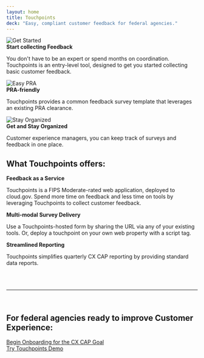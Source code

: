 ```yaml
---
layout: home
title: Touchpoints
deck: "Easy, compliant customer feedback for federal agencies."
---
```


<div class="grid-row grid-gap-lg">
  <div class="tablet:grid-col">
    <img class="org-img" src="{{ site.baseurl }}/assets/img/focus.svg" alt="Get Started">
    <br>
    <strong>
      Start collecting Feedback
    </strong>
    <p>
      You don't have to be an expert or spend months on coordination.
      Touchpoints is an entry-level tool,
      designed to get you started collecting basic customer feedback.
    </p>
  </div>
  <div class="tablet:grid-col">
    <img class="org-img" src="{{ site.baseurl }}/assets/img/done.svg" alt="Easy PRA">
    <br>
    <strong>
      PRA-friendly
    </strong>
    <p>
      Touchpoints provides a common feedback survey template
      that leverages an existing PRA clearance.
    </p>
  </div>
  <div class="tablet:grid-col">
    <img class="org-img" src="{{ site.baseurl }}/assets/img/no-documents.svg" alt="Stay Organized">
    <br>
    <strong>
      Get and Stay Organized
    </strong>
    <p>
      Customer experience managers,
      you can keep track of surveys and feedback in one place.
    </p>
  </div>
</div>
<div class="grid-row grid-gap-lg">
  <div class="tablet:grid-col">
    <h2>
      What Touchpoints offers:
    </h2>
  </div>
</div>
<div class="grid-row grid-gap-lg">
  <div class="tablet:grid-col">
    <strong>
      Feedback as a Service
    </strong>
    <p>
      Touchpoints is a FIPS Moderate-rated web application, deployed to cloud.gov.
      Spend more time on feedback and less time on tools
      by leveraging Touchpoints to collect customer feedback.
    </p>
  </div>
  <div class="tablet:grid-col">
    <strong>
      Multi-modal Survey Delivery
    </strong>
    <p>
      Use a Touchpoints-hosted form by sharing the URL via any of your existing tools.
      Or, deploy a touchpoint on your own web property with a script tag.
    </p>
  </div>
  <div class="tablet:grid-col">
    <strong>
      Streamlined Reporting
    </strong>
    <p>
      Touchpoints simplifies quarterly CX CAP reporting
      by providing standard data reports.
    </p>
  </div>
</div>
<br>
<br>
<hr>
<br>
<div class="well">
  <div class="grid-row grid-gap-lg">
    <div class="tablet:grid-col">
      <h2>
        For federal agencies ready to improve Customer Experience:
      </h2>
    </div>
  </div>
  <div class="grid-row grid-gap-lg">
    <div class="grid-col-6">
      <a href="https://github.com/GSA/touchpoints/wiki/Touchpoints-Onboarding-Questions" class="usa-button usa-button--outline usa-button--big" style="width: 100%;" target="_blank" rel="noopener">
        Begin Onboarding for the CX CAP Goal
      </a>
    </div>
    <div class="grid-col-6">
      <a href="https://touchpoints-demo.app.cloud.gov" class="usa-button usa-button--big" style="width: 100%;" target="_blank" rel="noopener">
        Try Touchpoints Demo
      </a>
    </div>
  </div>
</div>
